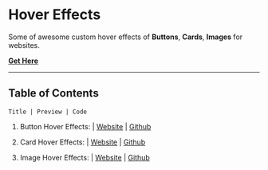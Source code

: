# **Hover Effects**

Some of awesome custom hover effects of **Buttons**, **Cards**, **Images** for websites.

[**Get Here**](https://github.com/imniladri/Miscellaneous/tree/main/Hover-Effects)

---

## **Table of Contents**

```
Title | Preview | Code
```

1.  Button Hover Effects:
    | [Website](https://imniladri.github.io/Miscellaneous/Hover-Effects/Button-Hover-Effects/)
    | [Github](https://github.com/imniladri/Miscellaneous/tree/main/Hover-Effects/Button-Hover-Effects)

2.  Card Hover Effects:
    | [Website](https://imniladri.github.io/Miscellaneous/Hover-Effects/Card-Hover-Effects/)
    | [Github](https://github.com/imniladri/Miscellaneous/tree/main/Hover-Effects/Card-Hover-Effects)

3.  Image Hover Effects:
    | [Website](https://imniladri.github.io/Miscellaneous/Hover-Effects/Image-Hover-Effects/)
    | [Github](https://github.com/imniladri/Miscellaneous/tree/main/Hover-Effects/Image-Hover-Effects)
